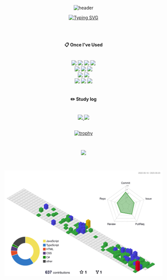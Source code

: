 <div align="center"> 

![header](https://capsule-render.vercel.app/api?type=waving&color=gradient&height=120&animation=fadeIn&section=footer&text=🚗💨&fontAlign=70)

  
[![Typing SVG](https://readme-typing-svg.herokuapp.com/?color=f0f6fc&lines=Welcome+my+github🧑‍💻💪&font=Redressed&size=40)](https://git.io/typing-svg)

 <br/>
 <br/>
  
####  :clipboard: Once I've Used 
  
 <br/>
<img src="https://img.shields.io/badge/node.js-339933?style=for-the-badge&logo=Node.js&logoColor=white"> 
<img src="https://img.shields.io/badge/NestJS-E0234E?style=for-the-badge&logo=NestJS&logoColor=white"> 
<img src="https://img.shields.io/badge/JavaScript-F7DF1E?style=for-the-badge&logo=JavaScript&logoColor=white"> 
<img src="https://img.shields.io/badge/typescript-3178C6?style=for-the-badge&logo=typescript&logoColor=black">
<br>
<img src="https://img.shields.io/badge/React-61DAFB?style=for-the-badge&logo=react&logoColor=black">
<img src="https://img.shields.io/badge/HTML5-E34F26?style=for-the-badge&logo=HTML5&logoColor=white">
<img src="https://img.shields.io/badge/CSS3-1572B6?style=for-the-badge&logo=CSS3&logoColor=white"> 
<br>
<img src="https://img.shields.io/badge/asp.net-512BD4?style=for-the-badge&logo=dotnet&logoColor=white">
<img src="https://img.shields.io/badge/C%23-239120?style=for-the-badge&logo=c-sharp&logoColor=white">
<br>
<img src="https://img.shields.io/badge/mysql-4479A1?style=for-the-badge&logo=mysql&logoColor=white"> 
<img src="https://img.shields.io/badge/MSSQL-CC2927?style=for-the-badge&logo=microsoft-sql-server&logoColor=white">
<img src="https://img.shields.io/badge/MongoDB-4EA94B?style=for-the-badge&logo=mongodb&logoColor=white">
 
   <br/>
   <br/>
 
#### :pencil2: Study log
 
  <br/>

<a href="s">
  <img src="https://github-readme-stats.vercel.app/api/top-langs/?username=pyoja&exclude_repo=dkssud8150.github.io&layout=compact&theme=tokyonight" />
</a>
<a href="s">
  <img src="https://github-readme-stats.vercel.app/api?username=pyoja&theme=tokyonight&show_icons=true" width="42%" />
</a>

  <br/>
    <br/>

[![trophy](https://github-profile-trophy.vercel.app/?username=pyoja&theme=flat&column=7)](https://github.com/pyoja/)

  <br/>

<a href="https://opgc.me/#/users/pyoja" target="_blank"><img src="https://api.opgc.me/githubs/users/pyoja/tag/?theme=basic" /></a>

  <br/>

</div>

![](./profile-3d-contrib/profile-gitblock.svg)

>



















<!-- <img src="https://img.shields.io/badge/Jest-C21325?style=for-the-badge&logo=Jest&logoColor=white"> <img src="https://img.shields.io/badge/nginx-009639?style=for-the-badge&logo=nginx&logoColor=white"> <img src="https://img.shields.io/badge/pm2-2B037A?style=for-the-badge&logo=pm2&logoColor=white">  <img src="https://img.shields.io/badge/amazonaws-232F3E?style=for-the-badge&logo=amazonaws&logoColor=white"> <img src="https://img.shields.io/badge/amazonec2-FF9900?style=for-the-badge&logo=amazonec2&logoColor=white"> <img src="https://img.shields.io/badge/amazonrds-527FFF?style=for-the-badge&logo=amazonrds&logoColor=white"> <img src="https://img.shields.io/badge/amazons3-569A31?style=for-the-badge&logo=amazons3&logoColor=white">  <img src="https://img.shields.io/badge/git-F05032?style=for-the-badge&logo=git&logoColor=white"> <img src="https://img.shields.io/badge/github-181717?style=for-the-badge&logo=github&logoColor=white"
JEST와 NGINX, PM2
아마존ASWS EC2 RDS S3 GIT GITHUB
-->
